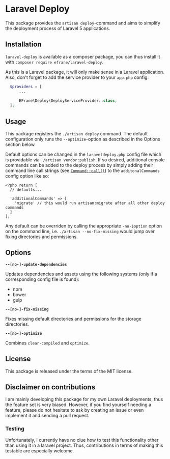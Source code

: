 # Laravel Deploy

This package provides the `artisan deploy`-command and aims to simplify the 
deployment process of Laravel 5 applications.

## Installation

`laravel-deploy` is available as a composer package, you can thus install 
it with `composer require efrane/laravel-deploy`.

As this is a Laravel package, it will only make sense in a Laravel
application. Also, don't forget to add the service provider to your
`app.php` config:

```php
  $providers = [
      ...
      
      EFrane\Deploy\DeployServiceProvider::class,
  ];
```

## Usage

This package registers the `./artisan deploy` command. The default configuration
only runs the `--optimize`-option as described in the Options section below.

Default options can be changed in the `laraveldeploy.php` config file which
is providable via `./artisan vendor:publish`. If so desired, additional
console commands can be added to the deploy process by simply adding their
command line call strings (see [`Command::call()`]()) to the `additonalCommands`
config option like so:

```
<?php return [
  // defaults...
  
  'additionalCommands' => [
    'migrate' // this would run artisan:migrate after all other deploy commands
  ]
];
```

Any default can be overriden by calling the appropriate `-no-$option` option on
the command line, i.e. `./artisan --no-fix-missing` would jump over fixing 
directories and permissions.

## Options

**`--[no-]-update-dependencies`**

Updates dependencies and assets using the following systems (only if
a corresponding config file is found):

- npm
- bower
- gulp

**`--[no-]-fix-missing`**

Fixes missing default directories and permissions for the storage directories.

**`--[no-]-optimize`**

Combines `clear-compiled` and `optimize`.

## License

This package is released under the terms of the MIT license.

## Disclaimer on contributions

I am mainly developing this package for my own Laravel deployments, thus
the feature set is very biased. However, if you find yourself needing
a feature, please do not hesitate to ask by creating an issue or even implement
it and sending a pull request.

### Testing

Unfortunately, I currently have no clue how to test this functionality other
than using it in a laravel project. Thus, contributions in terms of making
this testable are especially welcome.
